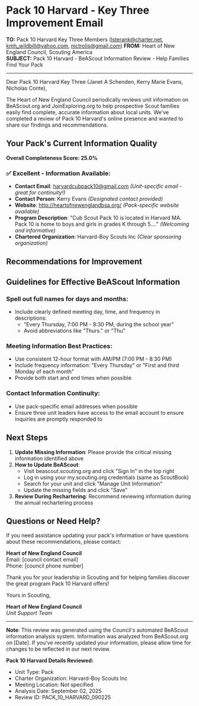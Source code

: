 # Pack 10 Harvard - Key Three Improvement Email

**TO:** Pack 10 Harvard Key Three Members (lsterank@charter.net, kmh_wildbill@yahoo.com, nictrolis@gmail.com)
**FROM:** Heart of New England Council, Scouting America  
**SUBJECT:** Pack 10 Harvard - BeAScout Information Review - Help Families Find Your Pack  

---

Dear Pack 10 Harvard Key Three (Janet A Schenden, Kerry Marie Evans, Nicholas Conte),

The Heart of New England Council periodically reviews unit information on BeAScout.org and JoinExploring.org to help prospective Scout families easily find complete, accurate information about local units. We've completed a review of Pack 10 Harvard's online presence and wanted to share our findings and recommendations.

## Your Pack's Current Information Quality

**Overall Completeness Score: 25.0%**



### ✅ **Excellent - Information Available:**
- **Contact Email**: harvardcubpack10@gmail.com *(Unit-specific email - great for continuity!)*
- **Contact Person**: Kerry Evans *(Designated contact provided)*
- **Website**: http://heartofnewenglandbsa.org/ *(Pack-specific website available)*
- **Program Description**: "Cub Scout Pack 10 is located in Harvard MA. Pack 10 is home to boys and girls in grades K through 5...." *(Welcoming and informative)*
- **Chartered Organization**: Harvard-Boy Scouts Inc *(Clear sponsoring organization)*

## Recommendations for Improvement



## Guidelines for Effective BeAScout Information

### **Spell out full names for days and months:**
- Include clearly defined meeting day, time, and frequency in descriptions:
  - "Every Thursday, 7:00 PM - 8:30 PM, during the school year"
  - Avoid abbreviations like "Thurs." or "Thu"

### **Meeting Information Best Practices:**
- Use consistent 12-hour format with AM/PM (7:00 PM - 8:30 PM)
- Include frequency information: "Every Thursday" or "First and third Monday of each month"
- Provide both start and end times when possible

### **Contact Information Continuity:**
- Use pack-specific email addresses when possible
- Ensure three unit leaders have access to the email account to ensure inquiries are promptly responded to

## Next Steps

1. **Update Missing Information**: Please provide the critical missing information identified above
2. **How to Update BeAScout**: 
   - Visit beascout.scouting.org and click "Sign In" in the top right
   - Log in using your my.scouting.org credentials (same as ScoutBook)
   - Search for your unit and click "Manage Unit Information"
   - Update the missing fields and click "Save"
3. **Review During Rechartering**: Recommend reviewing information during the annual rechartering process

## Questions or Need Help?

If you need assistance updating your pack's information or have questions about these recommendations, please contact:

**Heart of New England Council**  
Email: [council contact email]  
Phone: [council phone number]

Thank you for your leadership in Scouting and for helping families discover the great program Pack 10 Harvard offers!

Yours in Scouting,

**Heart of New England Council**  
*Unit Support Team*

---

**Note**: This review was generated using the Council's automated BeAScout information analysis system. Information was analyzed from BeAScout.org on [Date]. If you've recently updated your information, please allow time for changes to be reflected in our next review.

**Pack 10 Harvard Details Reviewed:**
- Unit Type: Pack
- Charter Organization: Harvard-Boy Scouts Inc  
- Meeting Location: Not specified
- Analysis Date: September 02, 2025
- Review ID: PACK_10_HARVARD_090225
